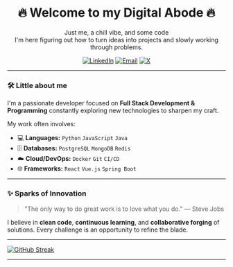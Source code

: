 <div align="center">
  <h1>🔥 Welcome to my Digital Abode 🔥</h1>
  <p>Just me, a chill vibe, and some code <br> I'm here figuring out how to turn ideas into projects and slowly working through problems.</p>
</div>
<div align="center">
  <a href="https://www.linkedin.com/in/anshhhhh/" target="_blank"><img src="https://img.shields.io/badge/LinkedIn-%230077B5.svg?&style=for-the-badge&logo=linkedin&logoColor=white" alt="LinkedIn"></a>
  <a href="mailto:anshkumar975310@gmail.com"><img src="https://img.shields.io/badge/Email-D14836?style=for-the-badge&logo=gmail&logoColor=white" alt="Email"></a>
  <a href="https://x.com/a_arora937" target="_blank"><img src="https://img.shields.io/badge/Twitter-%231DA1F2.svg?&style=for-the-badge&logo=twitter&logoColor=white" alt="X"></a>
<!--   <a href="https://your-website.com" target="_blank"><img src="https://img.shields.io/badge/Website-FF5733?style=for-the-badge&logo=About.me&logoColor=white" alt="Website"></a> -->
</div>

---

### 🛠️ Little about me 

I'm a passionate developer focused on **Full Stack Development & Programming** constantly exploring new technologies to sharpen my craft.

My work often involves:
* 💻 **Languages:** `Python` `JavaScript` `Java` 
* 🗄️ **Databases:** `PostgreSQL` `MongoDB` `Redis`
* ☁️ **Cloud/DevOps:** `Docker` `Git` `CI/CD`
* 🌐 **Frameworks:** `React` `Vue.js` `Spring Boot`

---
<!--
### 🔭 My Latest Creations

| Project Name | Description | Technologies |
| :---------- | :---------- | :---------- |
| **[Project 1 Name]** | [A brief, engaging description of Project 1] | `[Tech 1]` `[Tech 2]` |
| **[Project 2 Name]** | [A brief, engaging description of Project 2] | `[Tech 1]` `[Tech 2]` |
| **[Project 3 Name]** | [A brief, engaging description of Project 3] | `[Tech 1]` `[Tech 2]` |
| *Find more projects in my repositories!* |

---
-->
### ✨ Sparks of Innovation

> "The only way to do great work is to love what you do."
> — Steve Jobs

I believe in **clean code**, **continuous learning**, and **collaborative forging** of solutions. Every challenge is an opportunity to refine the blade.



---

[![GitHub Streak](https://streak-stats.demolab.com?user=Ansssh&hide_total_contributions=true&hide_current_streak=true&hide_longest_streak=true)](https://git.io/streak-stats)

---
